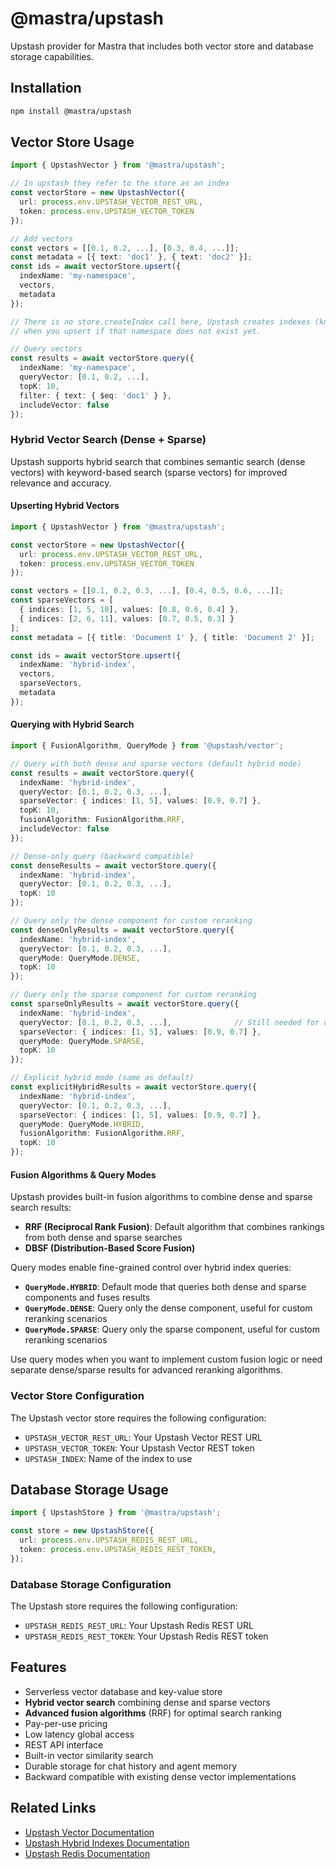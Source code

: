 # @mastra/upstash

Upstash provider for Mastra that includes both vector store and database storage capabilities.

## Installation

```bash
npm install @mastra/upstash
```

## Vector Store Usage

```typescript
import { UpstashVector } from '@mastra/upstash';

// In upstash they refer to the store as an index
const vectorStore = new UpstashVector({
  url: process.env.UPSTASH_VECTOR_REST_URL,
  token: process.env.UPSTASH_VECTOR_TOKEN
});

// Add vectors
const vectors = [[0.1, 0.2, ...], [0.3, 0.4, ...]];
const metadata = [{ text: 'doc1' }, { text: 'doc2' }];
const ids = await vectorStore.upsert({
  indexName: 'my-namespace',
  vectors,
  metadata
});

// There is no store.createIndex call here, Upstash creates indexes (known as namespaces in Upstash) automatically
// when you upsert if that namespace does not exist yet.

// Query vectors
const results = await vectorStore.query({
  indexName: 'my-namespace',
  queryVector: [0.1, 0.2, ...],
  topK: 10,
  filter: { text: { $eq: 'doc1' } },
  includeVector: false
});
```

### Hybrid Vector Search (Dense + Sparse)

Upstash supports hybrid search that combines semantic search (dense vectors) with keyword-based search (sparse vectors) for improved relevance and accuracy.

#### Upserting Hybrid Vectors

```typescript
import { UpstashVector } from '@mastra/upstash';

const vectorStore = new UpstashVector({
  url: process.env.UPSTASH_VECTOR_REST_URL,
  token: process.env.UPSTASH_VECTOR_TOKEN
});

const vectors = [[0.1, 0.2, 0.3, ...], [0.4, 0.5, 0.6, ...]];
const sparseVectors = [
  { indices: [1, 5, 10], values: [0.8, 0.6, 0.4] },
  { indices: [2, 6, 11], values: [0.7, 0.5, 0.3] }
];
const metadata = [{ title: 'Document 1' }, { title: 'Document 2' }];

const ids = await vectorStore.upsert({
  indexName: 'hybrid-index',
  vectors,
  sparseVectors,
  metadata
});
```

#### Querying with Hybrid Search

```typescript
import { FusionAlgorithm, QueryMode } from '@upstash/vector';

// Query with both dense and sparse vectors (default hybrid mode)
const results = await vectorStore.query({
  indexName: 'hybrid-index',
  queryVector: [0.1, 0.2, 0.3, ...],
  sparseVector: { indices: [1, 5], values: [0.9, 0.7] },
  topK: 10,
  fusionAlgorithm: FusionAlgorithm.RRF,
  includeVector: false
});

// Dense-only query (backward compatible)
const denseResults = await vectorStore.query({
  indexName: 'hybrid-index',
  queryVector: [0.1, 0.2, 0.3, ...],
  topK: 10
});

// Query only the dense component for custom reranking
const denseOnlyResults = await vectorStore.query({
  indexName: 'hybrid-index', 
  queryVector: [0.1, 0.2, 0.3, ...],
  queryMode: QueryMode.DENSE,
  topK: 10
});

// Query only the sparse component for custom reranking  
const sparseOnlyResults = await vectorStore.query({
  indexName: 'hybrid-index',
  queryVector: [0.1, 0.2, 0.3, ...],              // Still needed for dense index structure
  sparseVector: { indices: [1, 5], values: [0.9, 0.7] },
  queryMode: QueryMode.SPARSE,
  topK: 10
});

// Explicit hybrid mode (same as default)
const explicitHybridResults = await vectorStore.query({
  indexName: 'hybrid-index',
  queryVector: [0.1, 0.2, 0.3, ...],
  sparseVector: { indices: [1, 5], values: [0.9, 0.7] },
  queryMode: QueryMode.HYBRID,
  fusionAlgorithm: FusionAlgorithm.RRF,
  topK: 10
});
```

#### Fusion Algorithms & Query Modes

Upstash provides built-in fusion algorithms to combine dense and sparse search results:

- **RRF (Reciprocal Rank Fusion)**: Default algorithm that combines rankings from both dense and sparse searches
- **DBSF (Distribution-Based Score Fusion)**

Query modes enable fine-grained control over hybrid index queries:

- **`QueryMode.HYBRID`**: Default mode that queries both dense and sparse components and fuses results
- **`QueryMode.DENSE`**: Query only the dense component, useful for custom reranking scenarios
- **`QueryMode.SPARSE`**: Query only the sparse component, useful for custom reranking scenarios

Use query modes when you want to implement custom fusion logic or need separate dense/sparse results for advanced reranking algorithms.

### Vector Store Configuration

The Upstash vector store requires the following configuration:

- `UPSTASH_VECTOR_REST_URL`: Your Upstash Vector REST URL
- `UPSTASH_VECTOR_TOKEN`: Your Upstash Vector REST token
- `UPSTASH_INDEX`: Name of the index to use

## Database Storage Usage

```typescript
import { UpstashStore } from '@mastra/upstash';

const store = new UpstashStore({
  url: process.env.UPSTASH_REDIS_REST_URL,
  token: process.env.UPSTASH_REDIS_REST_TOKEN,
});
```

### Database Storage Configuration

The Upstash store requires the following configuration:

- `UPSTASH_REDIS_REST_URL`: Your Upstash Redis REST URL
- `UPSTASH_REDIS_REST_TOKEN`: Your Upstash Redis REST token

## Features

- Serverless vector database and key-value store
- **Hybrid vector search** combining dense and sparse vectors
- **Advanced fusion algorithms** (RRF) for optimal search ranking
- Pay-per-use pricing
- Low latency global access
- REST API interface
- Built-in vector similarity search
- Durable storage for chat history and agent memory
- Backward compatible with existing dense vector implementations

## Related Links

- [Upstash Vector Documentation](https://docs.upstash.com/vector)
- [Upstash Hybrid Indexes Documentation](https://docs.upstash.com/vector/features/hybridindexes)
- [Upstash Redis Documentation](https://docs.upstash.com/redis)
